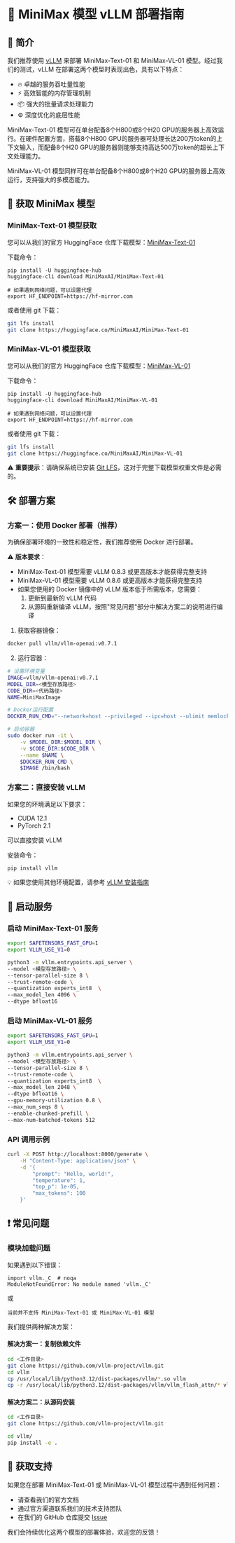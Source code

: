 # 🚀 MiniMax 模型 vLLM 部署指南

## 📖 简介

我们推荐使用 [vLLM](https://docs.vllm.ai/en/latest/) 来部署 MiniMax-Text-01 和 MiniMax-VL-01 模型。经过我们的测试，vLLM 在部署这两个模型时表现出色，具有以下特点：

- 🔥 卓越的服务吞吐量性能
- ⚡ 高效智能的内存管理机制
- 📦 强大的批量请求处理能力
- ⚙️ 深度优化的底层性能

MiniMax-Text-01 模型可在单台配备8个H800或8个H20 GPU的服务器上高效运行。在硬件配置方面，搭载8个H800 GPU的服务器可处理长达200万token的上下文输入，而配备8个H20 GPU的服务器则能够支持高达500万token的超长上下文处理能力。

MiniMax-VL-01 模型同样可在单台配备8个H800或8个H20 GPU的服务器上高效运行，支持强大的多模态能力。

## 💾 获取 MiniMax 模型

### MiniMax-Text-01 模型获取

您可以从我们的官方 HuggingFace 仓库下载模型：[MiniMax-Text-01](https://huggingface.co/MiniMaxAI/MiniMax-Text-01)

下载命令：
```
pip install -U huggingface-hub
huggingface-cli download MiniMaxAI/MiniMax-Text-01

# 如果遇到网络问题，可以设置代理
export HF_ENDPOINT=https://hf-mirror.com
```

或者使用 git 下载：

```bash
git lfs install
git clone https://huggingface.co/MiniMaxAI/MiniMax-Text-01
```

### MiniMax-VL-01 模型获取

您可以从我们的官方 HuggingFace 仓库下载模型：[MiniMax-VL-01](https://huggingface.co/MiniMaxAI/MiniMax-VL-01)

下载命令：
```
pip install -U huggingface-hub
huggingface-cli download MiniMaxAI/MiniMax-VL-01

# 如果遇到网络问题，可以设置代理
export HF_ENDPOINT=https://hf-mirror.com
```

或者使用 git 下载：

```bash
git lfs install
git clone https://huggingface.co/MiniMaxAI/MiniMax-VL-01
```

⚠️ **重要提示**：请确保系统已安装 [Git LFS](https://git-lfs.github.com/)，这对于完整下载模型权重文件是必需的。

## 🛠️ 部署方案

### 方案一：使用 Docker 部署（推荐）

为确保部署环境的一致性和稳定性，我们推荐使用 Docker 进行部署。

⚠️ **版本要求**：
- MiniMax-Text-01 模型需要 vLLM 0.8.3 或更高版本才能获得完整支持
- MiniMax-VL-01 模型需要 vLLM 0.8.6 或更高版本才能获得完整支持
- 如果您使用的 Docker 镜像中的 vLLM 版本低于所需版本，您需要：
  1. 更新到最新的 vLLM 代码
  2. 从源码重新编译 vLLM，按照"常见问题"部分中解决方案二的说明进行编译

1. 获取容器镜像：
```bash
docker pull vllm/vllm-openai:v0.7.1
```

2. 运行容器：
```bash
# 设置环境变量
IMAGE=vllm/vllm-openai:v0.7.1
MODEL_DIR=<模型存放路径>
CODE_DIR=<代码路径>
NAME=MiniMaxImage

# Docker运行配置
DOCKER_RUN_CMD="--network=host --privileged --ipc=host --ulimit memlock=-1 --shm-size=2gb --rm --gpus all --ulimit stack=67108864"

# 启动容器
sudo docker run -it \
    -v $MODEL_DIR:$MODEL_DIR \
    -v $CODE_DIR:$CODE_DIR \
    --name $NAME \
    $DOCKER_RUN_CMD \
    $IMAGE /bin/bash
```


### 方案二：直接安装 vLLM

如果您的环境满足以下要求：

- CUDA 12.1
- PyTorch 2.1

可以直接安装 vLLM

安装命令：
```bash
pip install vllm
```

💡 如果您使用其他环境配置，请参考 [vLLM 安装指南](https://docs.vllm.ai/en/latest/getting_started/installation.html)

## 🚀 启动服务

### 启动 MiniMax-Text-01 服务

```bash
export SAFETENSORS_FAST_GPU=1
export VLLM_USE_V1=0

python3 -m vllm.entrypoints.api_server \
--model <模型存放路径> \
--tensor-parallel-size 8 \
--trust-remote-code \
--quantization experts_int8  \
--max_model_len 4096 \
--dtype bfloat16
```

### 启动 MiniMax-VL-01 服务

```bash
export SAFETENSORS_FAST_GPU=1
export VLLM_USE_V1=0

python3 -m vllm.entrypoints.api_server \
--model <模型存放路径> \
--tensor-parallel-size 8 \
--trust-remote-code \
--quantization experts_int8  \
--max_model_len 2048 \
--dtype bfloat16 \
--gpu-memory-utilization 0.8 \
--max_num_seqs 8 \
--enable-chunked-prefill \
--max-num-batched-tokens 512
```

### API 调用示例

```bash
curl -X POST http://localhost:8000/generate \
    -H "Content-Type: application/json" \
    -d '{
        "prompt": "Hello, world!",
        "temperature": 1,
        "top_p": 1e-05,
        "max_tokens": 100
    }'
```

## ❗ 常见问题

### 模块加载问题
如果遇到以下错误：
```
import vllm._C  # noqa
ModuleNotFoundError: No module named 'vllm._C'
```

或

```
当前并不支持 MiniMax-Text-01 或 MiniMax-VL-01 模型
```

我们提供两种解决方案：

#### 解决方案一：复制依赖文件
```bash
cd <工作目录>
git clone https://github.com/vllm-project/vllm.git
cd vllm
cp /usr/local/lib/python3.12/dist-packages/vllm/*.so vllm 
cp -r /usr/local/lib/python3.12/dist-packages/vllm/vllm_flash_attn/* vllm/vllm_flash_attn
```

#### 解决方案二：从源码安装
```bash
cd <工作目录>
git clone https://github.com/vllm-project/vllm.git

cd vllm/
pip install -e .
```

## 📮 获取支持

如果您在部署 MiniMax-Text-01 或 MiniMax-VL-01 模型过程中遇到任何问题：
- 请查看我们的官方文档
- 通过官方渠道联系我们的技术支持团队
- 在我们的 GitHub 仓库提交 [Issue](https://github.com/MiniMax-AI/MiniMax-01/issues)

我们会持续优化这两个模型的部署体验，欢迎您的反馈！


